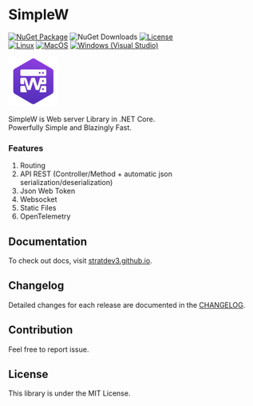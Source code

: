 # SimpleW
[![NuGet Package](https://img.shields.io/nuget/v/SimpleW)](https://www.nuget.org/packages/SimpleW)
![NuGet Downloads](https://img.shields.io/nuget/dt/SimpleW)
[![License](https://img.shields.io/badge/License-MIT-green.svg)](licence)
<br/>
[![Linux](https://github.com/stratdev3/SimpleW/actions/workflows/build-linux.yml/badge.svg)](https://github.com/stratdev3/SimpleW/actions/workflows/build-linux.yml)
[![MacOS](https://github.com/stratdev3/SimpleW/actions/workflows/build-macos.yml/badge.svg)](https://github.com/stratdev3/SimpleW/actions/workflows/build-macos.yml)
[![Windows (Visual Studio)](https://github.com/stratdev3/SimpleW/actions/workflows/build-windows.yml/badge.svg)](https://github.com/stratdev3/SimpleW/actions/workflows/build-windows.yml)

<img src="src/SimpleW/logo-transparent.png" alt="logo" width="100" />

SimpleW is Web server Library in .NET Core.<br />
Powerfully Simple and Blazingly Fast.

### Features

1. Routing
2. API REST (Controller/Method + automatic json serialization/deserialization)
3. Json Web Token
4. Websocket
5. Static Files
6. OpenTelemetry


## Documentation

To check out docs, visit [stratdev3.github.io](https://stratdev3.github.io/SimpleW).

## Changelog

Detailed changes for each release are documented in the [CHANGELOG](https://github.com/stratdev3/SimpleW/blob/master/release.md).

## Contribution

Feel free to report issue.

## License
This library is under the MIT License.